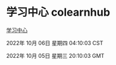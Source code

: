 # 学习中心 colearnhub
[学习中心](http://27.19.32.34:56308/colearnhub/)

2022年 10月 06日 星期四 04:10:03 CST

2022年 10月 05日 星期三 20:10:03 GMT
